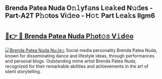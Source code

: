 ## Brenda Patea Nuda O𝚗𝚕yf𝚊ns L𝚎a𝚔ed N𝚞𝚍es - Part-A2T P𝚑𝚘tos Vi𝚍𝚎o - H𝚘𝚝 Part L𝚎a𝚔s Ilgm6

# <h2><a href="http://kf7d5g.oniu.top/?m=Brenda+Patea+Nuda">🔗👉 🔴 Brenda Patea Nuda P𝚑ot𝚘𝚜 V𝚒d𝚎o</a></h2>

[![Brenda Patea Nuda Nu𝚍e𝚜](https://i.imgur.com/0qMVB7G.gif)](http://kf7d5g.oniu.top/?m=Brenda+Patea+Nuda)
Social media personality Brenda Patea Nuda, known for disseminating dance and lifestyle ideas, through performances and personal blogs. Outstanding mime artist Brenda Patea Nuda, recognized for their remarkable abilities and achievements in the art of silent storytelling.  
